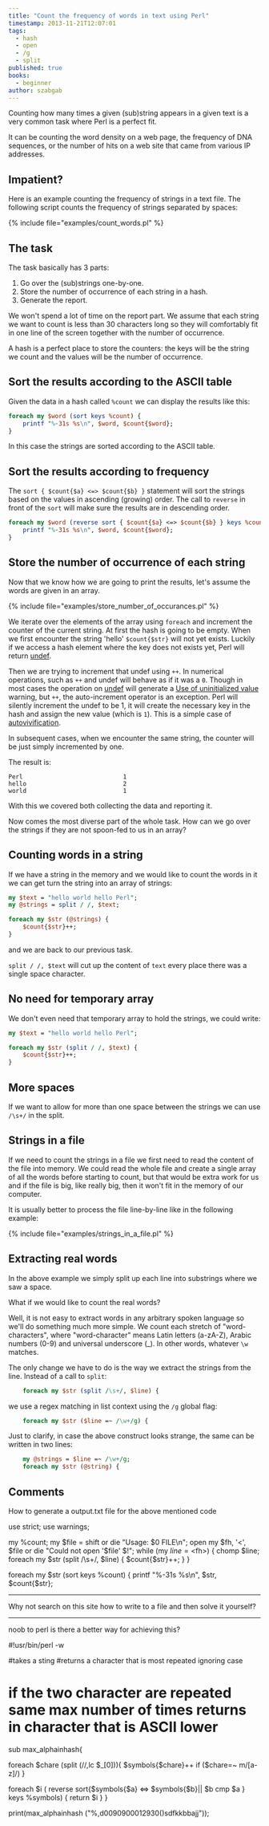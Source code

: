 ```yaml
---
title: "Count the frequency of words in text using Perl"
timestamp: 2013-11-21T12:07:01
tags:
  - hash
  - open
  - /g
  - split
published: true
books:
  - beginner
author: szabgab
---
```



Counting how many times a given (sub)string appears in a given text is a very common
task where Perl is a perfect fit.

It can be counting the word density on a web page,
the frequency of DNA sequences,
or the number of hits on a web site that came from various IP addresses.



## Impatient?

Here is an example counting the frequency of strings in a text file.
The following script counts the frequency of strings separated by spaces:

{% include file="examples/count_words.pl" %}

## The task

The task basically has 3 parts:
<ol>
<li>Go over the (sub)strings one-by-one.</li>
<li>Store the number of occurrence of each string in a hash.</li>
<li>Generate the report.</li>
</ol>

We won't spend a lot of time on the report part. We assume that each string we want
to count is less than 30 characters long so they will comfortably fit in one
line of the screen together with the number of occurrence.

A hash is a perfect place to store the counters: the keys will be the string we count
and the values will be the number of occurrence.

## Sort the results according to the ASCII table

Given the data in a hash called `%count` we can display the results like this:

```perl
foreach my $word (sort keys %count) {
    printf "%-31s %s\n", $word, $count{$word};
}
```

In this case the strings are sorted according to the ASCII table.

## Sort the results according to frequency

The `sort { $count{$a} <=> $count{$b} }` statement will sort
the strings based on the values in ascending (growing) order. The call to `reverse`
in front of the `sort` will make sure the results are in descending order.

```perl
foreach my $word (reverse sort { $count{$a} <=> $count{$b} } keys %count) {
    printf "%-31s %s\n", $word, $count{$word};
}
```

## Store the number of occurrence of each string

Now that we know how we are going to print the results,
let's assume the words are given in an array.

{% include file="examples/store_number_of_occurances.pl" %}

We iterate over the elements of the array using `foreach`
and increment the counter of the current string. At first the
hash is going to be empty. When we first encounter the string 'hello'
`$count{$str}` will not yet exists. Luckily if we access a hash
element where the key does not exists yet, Perl will return 
[undef](/undef-and-defined-in-perl).

Then we are trying to increment that undef using `++`.
In numerical operations, such as `++` and undef will behave as if
it was a `0`. Though in most cases the operation on 
[undef](/undef-and-defined-in-perl) will
generate a 
[Use of uninitialized value](/use-of-uninitialized-value)
warning, but `++`, the auto-increment operator is an exception.
Perl will silently increment the undef to be 1, it will create the necessary
key in the hash and assign the new value (which is `1`). This is a simple
case of [autovivification](/autovivification).

In subsequent cases, when we encounter the same string, the counter will be just simply
incremented by one.

The result is:

```
Perl                            1
hello                           2
world                           1
```

With this we covered both collecting the data and reporting it.

Now comes the most diverse part of the whole task. How can we go over the strings
if they are not spoon-fed to us in an array?

## Counting words in a string

If we have a string in the memory and we would like to count the words in it
we can get turn the string into an array of strings:

```perl
my $text = "hello world hello Perl";
my @strings = split / /, $text;

foreach my $str (@strings) {
    $count{$str}++;
}
```

and we are back to our previous task.

`split / /, $text` will cut up the content of `text` every
place there was a single space character.

## No need for temporary array

We don't even need that temporary array to hold the strings, we could write:

```perl
my $text = "hello world hello Perl";

foreach my $str (split / /, $text) {
    $count{$str}++;
}
```

## More spaces

If we want to allow for more than one space between the strings we can use
`/\s+/` in the split.

## Strings in a file

If we need to count the strings in a file we first need to read the
content of the file into memory. We could read the whole file and create
a single array of all the words before starting to count, but that would be
extra work for us and if the file is big, like really big, then it won't fit
in the memory of our computer.

It is usually better to process the file line-by-line like in the following
example:

{% include file="examples/strings_in_a_file.pl" %}

## Extracting real words

In the above example we simply split up
each line into substrings where we saw a space.

What if we would like to count the real words?

Well, it is not easy to extract words in any arbitrary 
spoken language so we'll do something much more simple.
We count each stretch of "word-characters", where 
"word-character" means Latin letters (a-zA-Z),
Arabic numbers (0-9) and universal underscore (_). In other
words, whatever `\w` matches.

The only change we have to do is the way we extract the strings
from the line. Instead of a call to `split`:

```perl
    foreach my $str (split /\s+/, $line) {
```

we use a regex matching in list context using the `/g`
global flag:

```perl
    foreach my $str ($line =~ /\w+/g) {
```


Just to clarify, in case the above construct looks strange,
the same can be written in two lines:


```perl
    my @strings = $line =~ /\w+/g;
    foreach my $str (@string) {
```

## Comments

How to generate a output.txt file for the above mentioned code

use strict;
use warnings;

my %count;
my $file = shift or die "Usage: $0 FILE\n";
open my $fh, '<', $file or die "Could not open '$file' $!";
while (my $line = <$fh>) {
chomp $line;
foreach my $str (split /\s+/, $line) {
$count{$str}++;
}
}

foreach my $str (sort keys %count) {
printf "%-31s %s\n", $str, $count{$str};

----

Why not search on this site how to write to a file and then solve it yourself?

<hr>

noob to perl is there a better way for achieving this?

#!usr/bin/perl -w

#takes a sting
#returns a character that is most repeated ignoring case
# if the two character are repeated same max number of times returns in character that is ASCII lower

sub max_alphainhash{

foreach $chare (split (//,lc $_[0])){
$symbols{$chare}++ if ($chare=~ m/[a-z]/)
}

foreach $i ( reverse sort{$symbols{$a} <=> $symbols{$b}|| $b cmp $a } keys %symbols) {
return $i
}
}

print(max_alphainhash ("%,d0090900012930()sdfkkbbajj"));

